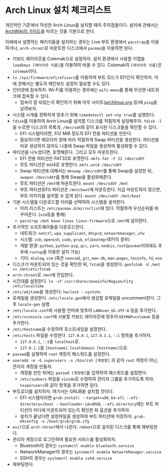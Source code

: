 <!---
title: 'Arch Linux 설치 체크리스트'
category: Linux
language: Korean
--->

# Arch Linux 설치 체크리스트

개인적인 기준에서 작성한 Arch Linux를 설치할 때의 주의점들이다.
설치에 관해서는 [ArchWiki의 가이드](https://wiki.archlinux.org/index.php/Installation_guide)를
따르는 것을 기본으로 한다.

아래에서 설명하는 패키지들을 설치하는 경우는 Live 부트 환경에서 `pacstrap`을 이용하거나,
`arch-chroot`로 마운트한 디스크에서 `pacman`을 이용하면 된다.

- 키보드 레이아웃을 Colemak으로 설정하자. 설치 환경에서 사용할 키맵을 `loadkeys [레이아웃 이름]`을 이용하여 바꿀 수 있다.
Colemak의 `[레이아웃 이름]`은 `colemak`이다.
- `ls /sys/firmware/efi/efivars`를 이용하여 부트 모드가 EFI인지 확인하자. 이에 관해서는 별도의 메인보드 설정이 필요할 수도 있다.
- 인터넷에 접속하자. Wi-Fi를 이용하는 경우에는 `wifi-menu`를 통해 무선랜 네트워크에 접속할 수 있다.
  - 접속이 잘 되었는지 확인하기 위해 아무 사이트([archlinux.org](https://archlinux.org) 등)에 `ping`을 날려보자.
- 시스템 시계를 정확하게 맞추기 위해 `timedatectl set-ntp true`를 실행한다.
- `fdisk`를 이용하여 Arch Linux를 설치할 디스크를 적절하게 설정해주자. `fdisk -l`을 누르면
디스크의 목록과, `/dev/sdX`와 같이 표시된 디스크들을 확인할 수 있다.
  - EFI 시스템이라면, 512 MiB 정도의 EFI 전용 파티션을 만든다.
  - 필요하다면 메모리의 양에 따라 적절하게 Swap 파티션을 생성한다.
    파티션을 따로 생성하지 않아도 나중에 Swap 파일을 생성하여 활성화할 수 있다.
- 파티션을 나누었다면, 포맷해준다. 그리고 모두 마운트한다.
  - EFI 전용 파티션은 FAT32로 포맷한다. `mkfs.fat -F 32 /dev/sdXY`
  - 루트 파티션은 ext4로 포맷한다. `mkfs.ext4 /dev/sdXY`
  - Swap 파티션에 대해서는 `mkswap /dev/sdXY`를 통해 Swap을 설정한 뒤, `swapon /dev/sdXY`를 통해 Swap을 활성화해준다.
  - 루트 파티션은 `/mnt`에 마운트한다. `mount /dev/sdXY /mnt`
  - 부트 파티션(EFI) 파티션은 `/mnt/boot`에 마운트한다. 지금 마운트하지 않으면, 부트 이미지를 설치할 수 없게 된다. `mount /dev/sdXY /mnt/boot`
- 기본 시스템을 다운로드할 미러를 선택하여 시스템을 설치한다.
  - 미러 리스트는 `/etc/pacman.d/mirrorlist`에 있다. 적절하게 우선순위를 바꾸어준다. (`vim`등을 통해)
  - `pacstrap /mnt base linux linux-firmware`으로 `/mnt`에 설치한다.
- 추가적인 소프트웨어들을 다운로드한다.
  - 네트워크: `netctl`, `wpa_supplicant`, `dhcpcd`, `networkmanager`, `ufw`
  - 시스템: `zsh`, `openssh`, `sudo`, `grub`, `efibootmgr`(EFI의 경우)
  - 개발 환경: `python`, `python-pip`, `gcc`, `yarn`, `nodejs`, `rust`(`pacman`이외에도 추후에 `rustup`을 이용한 설치 가능)
  - 기타: `dialog`, `vim` (혹은 `neovim`), `git`, `man-db`, `man-pages`, `texinfo`, `fd`, `exa`
- 디스크가 마운트되어 있는 것을 확인한 뒤, `fstab`을 생성한다. `genfstab -U /mnt >> /mnt/etc/fstab`
- `arch-chroot`로 `/mnt`에 진입한다.
- 시간대를 설정한다. `ln -sf /usr/share/zoneinfo/Region/City /etc/localtime`
- `/etc/adjtime`을 생성한다. `hwclock --systohc`
- 로케일을 생성한다. `/etc/locale.gen`에서 생성할 로케일을 uncomment한다. 그 후 `locale-gen` 실행.
- `/etc/locale.conf`에 사용할 언어에 맞추어 `LANG=en_US.UTF-8` 등을 추가한다.
- `/etc/vconsole.conf`에 사용할 키보드 레이아웃에 맞추어 `KEYMAP=colemak` 등을 추가한다.
- `/etc/hostname`을 수정하여 호스트네임을 설정한다.
- `/etc/hosts` 파일을 수정한다. `127.0.0.1`, `127.0.1.1`, `::1` 항목을 추가하자.
  - `127.0.0.1`, `::1`을 `localhost`로.
  - `127.0.1.1`을 `[hostname].localdomain [hostname]`으로.
- `passwd`를 실행하여 `root` 계정의 패스워드를 설정한다.
- `useradd -m -G superusers -s /bin/zsh [계정명]` 과 같이 `root` 계정이 아닌, 관리자 계정을 만들자.
  - 계정을 만든 뒤에는 `passwd [계정명]`을 입력하여 패스워드를 설정한다.
  - `/etc/sudoers` 파일을 `visudo`로 수정하여 관리자 그룹을 추가하도록 하자. `%superusers`와 같이
  항목을 추가하면 된다.
- 부트로더를 설치하자. 여기서는 GRUB을 설치할 것이다.
  - EFI 시스템이라면 `grub-install --target=x86_64-efi --efi-directory=/boot --bootloader-id=GRUB`, `--efi-directory`에는
  부트 파티션이 어디에 마운트되어 있는지 확인한 뒤 옵션을 추가하자.
  - 설치가 끝났다면 설정파일을 생성하여 부트 파티션에 저장하자. `grub-mkconfig -o /boot/grub/grub.cfg`
- `exit`으로 `arch-chroot`에서 나온다. `reboot`으로 설치된 디스크를 통해 재부팅한다.
- 관리자 계정으로 로그인하여 필요한 서비스를 활성화하자.
  - Bluetooth의 경우는 `systemctl enable bluetooth.service`
  - NetworkManager의 경우는 `systemctl enable NetworkManager.service`
  - SSH의 경우는 `systemctl enable sshd.service`
- 재부팅한다.
